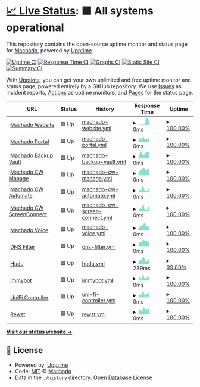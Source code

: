 # [📈 Live Status](https://status.gomachado.com): <!--live status--> **🟩 All systems operational**

This repository contains the open-source uptime monitor and status page for [Machado](www.gomachado.com), powered by [Upptime](https://github.com/upptime/upptime).

[![Uptime CI](https://github.com/MachadoConsulting/Upptime/workflows/Uptime%20CI/badge.svg)](https://github.com/MachadoConsulting/Upptime/actions?query=workflow%3A%22Uptime+CI%22)
[![Response Time CI](https://github.com/MachadoConsulting/Upptime/workflows/Response%20Time%20CI/badge.svg)](https://github.com/MachadoConsulting/Upptime/actions?query=workflow%3A%22Response+Time+CI%22)
[![Graphs CI](https://github.com/MachadoConsulting/Upptime/workflows/Graphs%20CI/badge.svg)](https://github.com/MachadoConsulting/Upptime/actions?query=workflow%3A%22Graphs+CI%22)
[![Static Site CI](https://github.com/MachadoConsulting/Upptime/workflows/Static%20Site%20CI/badge.svg)](https://github.com/MachadoConsulting/Upptime/actions?query=workflow%3A%22Static+Site+CI%22)
[![Summary CI](https://github.com/MachadoConsulting/Upptime/workflows/Summary%20CI/badge.svg)](https://github.com/MachadoConsulting/Upptime/actions?query=workflow%3A%22Summary+CI%22)

With [Upptime](https://upptime.js.org), you can get your own unlimited and free uptime monitor and status page, powered entirely by a GitHub repository. We use [Issues](https://github.com/MachadoConsulting/Upptime/issues) as incident reports, [Actions](https://github.com/MachadoConsulting/Upptime/actions) as uptime monitors, and [Pages](https://status.gomachado.com) for the status page.

<!--start: status pages-->
<!-- This summary is generated by Upptime (https://github.com/upptime/upptime) -->
<!-- Do not edit this manually, your changes will be overwritten -->
<!-- prettier-ignore -->
| URL | Status | History | Response Time | Uptime |
| --- | ------ | ------- | ------------- | ------ |
| <img alt="" src="https://icons.duckduckgo.com/ip3/gomachado.com.ico" height="13"> [Machado Website](https://gomachado.com) | 🟩 Up | [machado-website.yml](https://github.com/MachadoConsulting/Upptime/commits/HEAD/history/machado-website.yml) | <details><summary><img alt="Response time graph" src="./graphs/machado-website/response-time-week.png" height="20"> 0ms</summary><br><a href="https://status.gomachado.com/history/machado-website"><img alt="Response time 923" src="https://img.shields.io/endpoint?url=https%3A%2F%2Fraw.githubusercontent.com%2FMachadoConsulting%2FUpptime%2FHEAD%2Fapi%2Fmachado-website%2Fresponse-time.json"></a><br><a href="https://status.gomachado.com/history/machado-website"><img alt="24-hour response time 0" src="https://img.shields.io/endpoint?url=https%3A%2F%2Fraw.githubusercontent.com%2FMachadoConsulting%2FUpptime%2FHEAD%2Fapi%2Fmachado-website%2Fresponse-time-day.json"></a><br><a href="https://status.gomachado.com/history/machado-website"><img alt="7-day response time 0" src="https://img.shields.io/endpoint?url=https%3A%2F%2Fraw.githubusercontent.com%2FMachadoConsulting%2FUpptime%2FHEAD%2Fapi%2Fmachado-website%2Fresponse-time-week.json"></a><br><a href="https://status.gomachado.com/history/machado-website"><img alt="30-day response time 1089" src="https://img.shields.io/endpoint?url=https%3A%2F%2Fraw.githubusercontent.com%2FMachadoConsulting%2FUpptime%2FHEAD%2Fapi%2Fmachado-website%2Fresponse-time-month.json"></a><br><a href="https://status.gomachado.com/history/machado-website"><img alt="1-year response time 916" src="https://img.shields.io/endpoint?url=https%3A%2F%2Fraw.githubusercontent.com%2FMachadoConsulting%2FUpptime%2FHEAD%2Fapi%2Fmachado-website%2Fresponse-time-year.json"></a></details> | <details><summary><a href="https://status.gomachado.com/history/machado-website">100.00%</a></summary><a href="https://status.gomachado.com/history/machado-website"><img alt="All-time uptime 99.85%" src="https://img.shields.io/endpoint?url=https%3A%2F%2Fraw.githubusercontent.com%2FMachadoConsulting%2FUpptime%2FHEAD%2Fapi%2Fmachado-website%2Fuptime.json"></a><br><a href="https://status.gomachado.com/history/machado-website"><img alt="24-hour uptime 100.00%" src="https://img.shields.io/endpoint?url=https%3A%2F%2Fraw.githubusercontent.com%2FMachadoConsulting%2FUpptime%2FHEAD%2Fapi%2Fmachado-website%2Fuptime-day.json"></a><br><a href="https://status.gomachado.com/history/machado-website"><img alt="7-day uptime 100.00%" src="https://img.shields.io/endpoint?url=https%3A%2F%2Fraw.githubusercontent.com%2FMachadoConsulting%2FUpptime%2FHEAD%2Fapi%2Fmachado-website%2Fuptime-week.json"></a><br><a href="https://status.gomachado.com/history/machado-website"><img alt="30-day uptime 100.00%" src="https://img.shields.io/endpoint?url=https%3A%2F%2Fraw.githubusercontent.com%2FMachadoConsulting%2FUpptime%2FHEAD%2Fapi%2Fmachado-website%2Fuptime-month.json"></a><br><a href="https://status.gomachado.com/history/machado-website"><img alt="1-year uptime 100.00%" src="https://img.shields.io/endpoint?url=https%3A%2F%2Fraw.githubusercontent.com%2FMachadoConsulting%2FUpptime%2FHEAD%2Fapi%2Fmachado-website%2Fuptime-year.json"></a></details>
| <img alt="" src="https://icons.duckduckgo.com/ip3/portal.gomachado.com.ico" height="13"> [Machado Portal](https://portal.gomachado.com) | 🟩 Up | [machado-portal.yml](https://github.com/MachadoConsulting/Upptime/commits/HEAD/history/machado-portal.yml) | <details><summary><img alt="Response time graph" src="./graphs/machado-portal/response-time-week.png" height="20"> 0ms</summary><br><a href="https://status.gomachado.com/history/machado-portal"><img alt="Response time 317" src="https://img.shields.io/endpoint?url=https%3A%2F%2Fraw.githubusercontent.com%2FMachadoConsulting%2FUpptime%2FHEAD%2Fapi%2Fmachado-portal%2Fresponse-time.json"></a><br><a href="https://status.gomachado.com/history/machado-portal"><img alt="24-hour response time 0" src="https://img.shields.io/endpoint?url=https%3A%2F%2Fraw.githubusercontent.com%2FMachadoConsulting%2FUpptime%2FHEAD%2Fapi%2Fmachado-portal%2Fresponse-time-day.json"></a><br><a href="https://status.gomachado.com/history/machado-portal"><img alt="7-day response time 0" src="https://img.shields.io/endpoint?url=https%3A%2F%2Fraw.githubusercontent.com%2FMachadoConsulting%2FUpptime%2FHEAD%2Fapi%2Fmachado-portal%2Fresponse-time-week.json"></a><br><a href="https://status.gomachado.com/history/machado-portal"><img alt="30-day response time 345" src="https://img.shields.io/endpoint?url=https%3A%2F%2Fraw.githubusercontent.com%2FMachadoConsulting%2FUpptime%2FHEAD%2Fapi%2Fmachado-portal%2Fresponse-time-month.json"></a><br><a href="https://status.gomachado.com/history/machado-portal"><img alt="1-year response time 317" src="https://img.shields.io/endpoint?url=https%3A%2F%2Fraw.githubusercontent.com%2FMachadoConsulting%2FUpptime%2FHEAD%2Fapi%2Fmachado-portal%2Fresponse-time-year.json"></a></details> | <details><summary><a href="https://status.gomachado.com/history/machado-portal">100.00%</a></summary><a href="https://status.gomachado.com/history/machado-portal"><img alt="All-time uptime 99.99%" src="https://img.shields.io/endpoint?url=https%3A%2F%2Fraw.githubusercontent.com%2FMachadoConsulting%2FUpptime%2FHEAD%2Fapi%2Fmachado-portal%2Fuptime.json"></a><br><a href="https://status.gomachado.com/history/machado-portal"><img alt="24-hour uptime 100.00%" src="https://img.shields.io/endpoint?url=https%3A%2F%2Fraw.githubusercontent.com%2FMachadoConsulting%2FUpptime%2FHEAD%2Fapi%2Fmachado-portal%2Fuptime-day.json"></a><br><a href="https://status.gomachado.com/history/machado-portal"><img alt="7-day uptime 100.00%" src="https://img.shields.io/endpoint?url=https%3A%2F%2Fraw.githubusercontent.com%2FMachadoConsulting%2FUpptime%2FHEAD%2Fapi%2Fmachado-portal%2Fuptime-week.json"></a><br><a href="https://status.gomachado.com/history/machado-portal"><img alt="30-day uptime 100.00%" src="https://img.shields.io/endpoint?url=https%3A%2F%2Fraw.githubusercontent.com%2FMachadoConsulting%2FUpptime%2FHEAD%2Fapi%2Fmachado-portal%2Fuptime-month.json"></a><br><a href="https://status.gomachado.com/history/machado-portal"><img alt="1-year uptime 99.99%" src="https://img.shields.io/endpoint?url=https%3A%2F%2Fraw.githubusercontent.com%2FMachadoConsulting%2FUpptime%2FHEAD%2Fapi%2Fmachado-portal%2Fuptime-year.json"></a></details>
| <img alt="" src="https://icons.duckduckgo.com/ip3/rb-machado1.rb.slc.efscloud.net.ico" height="13"> [Machado Backup Vault](https://rb-machado1.rb.slc.efscloud.net) | 🟩 Up | [machado-backup-vault.yml](https://github.com/MachadoConsulting/Upptime/commits/HEAD/history/machado-backup-vault.yml) | <details><summary><img alt="Response time graph" src="./graphs/machado-backup-vault/response-time-week.png" height="20"> 0ms</summary><br><a href="https://status.gomachado.com/history/machado-backup-vault"><img alt="Response time 1231" src="https://img.shields.io/endpoint?url=https%3A%2F%2Fraw.githubusercontent.com%2FMachadoConsulting%2FUpptime%2FHEAD%2Fapi%2Fmachado-backup-vault%2Fresponse-time.json"></a><br><a href="https://status.gomachado.com/history/machado-backup-vault"><img alt="24-hour response time 0" src="https://img.shields.io/endpoint?url=https%3A%2F%2Fraw.githubusercontent.com%2FMachadoConsulting%2FUpptime%2FHEAD%2Fapi%2Fmachado-backup-vault%2Fresponse-time-day.json"></a><br><a href="https://status.gomachado.com/history/machado-backup-vault"><img alt="7-day response time 0" src="https://img.shields.io/endpoint?url=https%3A%2F%2Fraw.githubusercontent.com%2FMachadoConsulting%2FUpptime%2FHEAD%2Fapi%2Fmachado-backup-vault%2Fresponse-time-week.json"></a><br><a href="https://status.gomachado.com/history/machado-backup-vault"><img alt="30-day response time 1227" src="https://img.shields.io/endpoint?url=https%3A%2F%2Fraw.githubusercontent.com%2FMachadoConsulting%2FUpptime%2FHEAD%2Fapi%2Fmachado-backup-vault%2Fresponse-time-month.json"></a><br><a href="https://status.gomachado.com/history/machado-backup-vault"><img alt="1-year response time 1231" src="https://img.shields.io/endpoint?url=https%3A%2F%2Fraw.githubusercontent.com%2FMachadoConsulting%2FUpptime%2FHEAD%2Fapi%2Fmachado-backup-vault%2Fresponse-time-year.json"></a></details> | <details><summary><a href="https://status.gomachado.com/history/machado-backup-vault">100.00%</a></summary><a href="https://status.gomachado.com/history/machado-backup-vault"><img alt="All-time uptime 99.94%" src="https://img.shields.io/endpoint?url=https%3A%2F%2Fraw.githubusercontent.com%2FMachadoConsulting%2FUpptime%2FHEAD%2Fapi%2Fmachado-backup-vault%2Fuptime.json"></a><br><a href="https://status.gomachado.com/history/machado-backup-vault"><img alt="24-hour uptime 100.00%" src="https://img.shields.io/endpoint?url=https%3A%2F%2Fraw.githubusercontent.com%2FMachadoConsulting%2FUpptime%2FHEAD%2Fapi%2Fmachado-backup-vault%2Fuptime-day.json"></a><br><a href="https://status.gomachado.com/history/machado-backup-vault"><img alt="7-day uptime 100.00%" src="https://img.shields.io/endpoint?url=https%3A%2F%2Fraw.githubusercontent.com%2FMachadoConsulting%2FUpptime%2FHEAD%2Fapi%2Fmachado-backup-vault%2Fuptime-week.json"></a><br><a href="https://status.gomachado.com/history/machado-backup-vault"><img alt="30-day uptime 100.00%" src="https://img.shields.io/endpoint?url=https%3A%2F%2Fraw.githubusercontent.com%2FMachadoConsulting%2FUpptime%2FHEAD%2Fapi%2Fmachado-backup-vault%2Fuptime-month.json"></a><br><a href="https://status.gomachado.com/history/machado-backup-vault"><img alt="1-year uptime 99.94%" src="https://img.shields.io/endpoint?url=https%3A%2F%2Fraw.githubusercontent.com%2FMachadoConsulting%2FUpptime%2FHEAD%2Fapi%2Fmachado-backup-vault%2Fuptime-year.json"></a></details>
| <img alt="" src="https://icons.duckduckgo.com/ip3/na.myconnectwise.net.ico" height="13"> [Machado CW Manage](https://na.myconnectwise.net) | 🟩 Up | [machado-cw-manage.yml](https://github.com/MachadoConsulting/Upptime/commits/HEAD/history/machado-cw-manage.yml) | <details><summary><img alt="Response time graph" src="./graphs/machado-cw-manage/response-time-week.png" height="20"> 0ms</summary><br><a href="https://status.gomachado.com/history/machado-cw-manage"><img alt="Response time 120" src="https://img.shields.io/endpoint?url=https%3A%2F%2Fraw.githubusercontent.com%2FMachadoConsulting%2FUpptime%2FHEAD%2Fapi%2Fmachado-cw-manage%2Fresponse-time.json"></a><br><a href="https://status.gomachado.com/history/machado-cw-manage"><img alt="24-hour response time 0" src="https://img.shields.io/endpoint?url=https%3A%2F%2Fraw.githubusercontent.com%2FMachadoConsulting%2FUpptime%2FHEAD%2Fapi%2Fmachado-cw-manage%2Fresponse-time-day.json"></a><br><a href="https://status.gomachado.com/history/machado-cw-manage"><img alt="7-day response time 0" src="https://img.shields.io/endpoint?url=https%3A%2F%2Fraw.githubusercontent.com%2FMachadoConsulting%2FUpptime%2FHEAD%2Fapi%2Fmachado-cw-manage%2Fresponse-time-week.json"></a><br><a href="https://status.gomachado.com/history/machado-cw-manage"><img alt="30-day response time 120" src="https://img.shields.io/endpoint?url=https%3A%2F%2Fraw.githubusercontent.com%2FMachadoConsulting%2FUpptime%2FHEAD%2Fapi%2Fmachado-cw-manage%2Fresponse-time-month.json"></a><br><a href="https://status.gomachado.com/history/machado-cw-manage"><img alt="1-year response time 124" src="https://img.shields.io/endpoint?url=https%3A%2F%2Fraw.githubusercontent.com%2FMachadoConsulting%2FUpptime%2FHEAD%2Fapi%2Fmachado-cw-manage%2Fresponse-time-year.json"></a></details> | <details><summary><a href="https://status.gomachado.com/history/machado-cw-manage">100.00%</a></summary><a href="https://status.gomachado.com/history/machado-cw-manage"><img alt="All-time uptime 99.98%" src="https://img.shields.io/endpoint?url=https%3A%2F%2Fraw.githubusercontent.com%2FMachadoConsulting%2FUpptime%2FHEAD%2Fapi%2Fmachado-cw-manage%2Fuptime.json"></a><br><a href="https://status.gomachado.com/history/machado-cw-manage"><img alt="24-hour uptime 100.00%" src="https://img.shields.io/endpoint?url=https%3A%2F%2Fraw.githubusercontent.com%2FMachadoConsulting%2FUpptime%2FHEAD%2Fapi%2Fmachado-cw-manage%2Fuptime-day.json"></a><br><a href="https://status.gomachado.com/history/machado-cw-manage"><img alt="7-day uptime 100.00%" src="https://img.shields.io/endpoint?url=https%3A%2F%2Fraw.githubusercontent.com%2FMachadoConsulting%2FUpptime%2FHEAD%2Fapi%2Fmachado-cw-manage%2Fuptime-week.json"></a><br><a href="https://status.gomachado.com/history/machado-cw-manage"><img alt="30-day uptime 100.00%" src="https://img.shields.io/endpoint?url=https%3A%2F%2Fraw.githubusercontent.com%2FMachadoConsulting%2FUpptime%2FHEAD%2Fapi%2Fmachado-cw-manage%2Fuptime-month.json"></a><br><a href="https://status.gomachado.com/history/machado-cw-manage"><img alt="1-year uptime 99.97%" src="https://img.shields.io/endpoint?url=https%3A%2F%2Fraw.githubusercontent.com%2FMachadoConsulting%2FUpptime%2FHEAD%2Fapi%2Fmachado-cw-manage%2Fuptime-year.json"></a></details>
| <img alt="" src="https://www.google.com/url?sa=i&url=https%3A%2F%2Fwww.connectwise.com%2Fcompany%2Fannouncements%2Fnow-called-connectwise-manage&psig=AOvVaw0DefudW3YTa8eBWV5FgzUu&ust=1710895711253000&source=images&cd=vfe&opi=89978449&ved=0CBMQjRxqFwoTCOC4yayN_4QDFQAAAAAdAAAAABAJ" height="13"> [Machado CW Automate](https://machado.hostedrmm.com) | 🟩 Up | [machado-cw-automate.yml](https://github.com/MachadoConsulting/Upptime/commits/HEAD/history/machado-cw-automate.yml) | <details><summary><img alt="Response time graph" src="./graphs/machado-cw-automate/response-time-week.png" height="20"> 0ms</summary><br><a href="https://status.gomachado.com/history/machado-cw-automate"><img alt="Response time 152" src="https://img.shields.io/endpoint?url=https%3A%2F%2Fraw.githubusercontent.com%2FMachadoConsulting%2FUpptime%2FHEAD%2Fapi%2Fmachado-cw-automate%2Fresponse-time.json"></a><br><a href="https://status.gomachado.com/history/machado-cw-automate"><img alt="24-hour response time 0" src="https://img.shields.io/endpoint?url=https%3A%2F%2Fraw.githubusercontent.com%2FMachadoConsulting%2FUpptime%2FHEAD%2Fapi%2Fmachado-cw-automate%2Fresponse-time-day.json"></a><br><a href="https://status.gomachado.com/history/machado-cw-automate"><img alt="7-day response time 0" src="https://img.shields.io/endpoint?url=https%3A%2F%2Fraw.githubusercontent.com%2FMachadoConsulting%2FUpptime%2FHEAD%2Fapi%2Fmachado-cw-automate%2Fresponse-time-week.json"></a><br><a href="https://status.gomachado.com/history/machado-cw-automate"><img alt="30-day response time 160" src="https://img.shields.io/endpoint?url=https%3A%2F%2Fraw.githubusercontent.com%2FMachadoConsulting%2FUpptime%2FHEAD%2Fapi%2Fmachado-cw-automate%2Fresponse-time-month.json"></a><br><a href="https://status.gomachado.com/history/machado-cw-automate"><img alt="1-year response time 149" src="https://img.shields.io/endpoint?url=https%3A%2F%2Fraw.githubusercontent.com%2FMachadoConsulting%2FUpptime%2FHEAD%2Fapi%2Fmachado-cw-automate%2Fresponse-time-year.json"></a></details> | <details><summary><a href="https://status.gomachado.com/history/machado-cw-automate">100.00%</a></summary><a href="https://status.gomachado.com/history/machado-cw-automate"><img alt="All-time uptime 100.00%" src="https://img.shields.io/endpoint?url=https%3A%2F%2Fraw.githubusercontent.com%2FMachadoConsulting%2FUpptime%2FHEAD%2Fapi%2Fmachado-cw-automate%2Fuptime.json"></a><br><a href="https://status.gomachado.com/history/machado-cw-automate"><img alt="24-hour uptime 100.00%" src="https://img.shields.io/endpoint?url=https%3A%2F%2Fraw.githubusercontent.com%2FMachadoConsulting%2FUpptime%2FHEAD%2Fapi%2Fmachado-cw-automate%2Fuptime-day.json"></a><br><a href="https://status.gomachado.com/history/machado-cw-automate"><img alt="7-day uptime 100.00%" src="https://img.shields.io/endpoint?url=https%3A%2F%2Fraw.githubusercontent.com%2FMachadoConsulting%2FUpptime%2FHEAD%2Fapi%2Fmachado-cw-automate%2Fuptime-week.json"></a><br><a href="https://status.gomachado.com/history/machado-cw-automate"><img alt="30-day uptime 100.00%" src="https://img.shields.io/endpoint?url=https%3A%2F%2Fraw.githubusercontent.com%2FMachadoConsulting%2FUpptime%2FHEAD%2Fapi%2Fmachado-cw-automate%2Fuptime-month.json"></a><br><a href="https://status.gomachado.com/history/machado-cw-automate"><img alt="1-year uptime 100.00%" src="https://img.shields.io/endpoint?url=https%3A%2F%2Fraw.githubusercontent.com%2FMachadoConsulting%2FUpptime%2FHEAD%2Fapi%2Fmachado-cw-automate%2Fuptime-year.json"></a></details>
| <img alt="" src="https://icons.duckduckgo.com/ip3/connect.gomachado.com.ico" height="13"> [Machado CW ScreenConnect](https://connect.gomachado.com) | 🟩 Up | [machado-cw-screen-connect.yml](https://github.com/MachadoConsulting/Upptime/commits/HEAD/history/machado-cw-screen-connect.yml) | <details><summary><img alt="Response time graph" src="./graphs/machado-cw-screen-connect/response-time-week.png" height="20"> 0ms</summary><br><a href="https://status.gomachado.com/history/machado-cw-screen-connect"><img alt="Response time 413" src="https://img.shields.io/endpoint?url=https%3A%2F%2Fraw.githubusercontent.com%2FMachadoConsulting%2FUpptime%2FHEAD%2Fapi%2Fmachado-cw-screen-connect%2Fresponse-time.json"></a><br><a href="https://status.gomachado.com/history/machado-cw-screen-connect"><img alt="24-hour response time 0" src="https://img.shields.io/endpoint?url=https%3A%2F%2Fraw.githubusercontent.com%2FMachadoConsulting%2FUpptime%2FHEAD%2Fapi%2Fmachado-cw-screen-connect%2Fresponse-time-day.json"></a><br><a href="https://status.gomachado.com/history/machado-cw-screen-connect"><img alt="7-day response time 0" src="https://img.shields.io/endpoint?url=https%3A%2F%2Fraw.githubusercontent.com%2FMachadoConsulting%2FUpptime%2FHEAD%2Fapi%2Fmachado-cw-screen-connect%2Fresponse-time-week.json"></a><br><a href="https://status.gomachado.com/history/machado-cw-screen-connect"><img alt="30-day response time 390" src="https://img.shields.io/endpoint?url=https%3A%2F%2Fraw.githubusercontent.com%2FMachadoConsulting%2FUpptime%2FHEAD%2Fapi%2Fmachado-cw-screen-connect%2Fresponse-time-month.json"></a><br><a href="https://status.gomachado.com/history/machado-cw-screen-connect"><img alt="1-year response time 383" src="https://img.shields.io/endpoint?url=https%3A%2F%2Fraw.githubusercontent.com%2FMachadoConsulting%2FUpptime%2FHEAD%2Fapi%2Fmachado-cw-screen-connect%2Fresponse-time-year.json"></a></details> | <details><summary><a href="https://status.gomachado.com/history/machado-cw-screen-connect">100.00%</a></summary><a href="https://status.gomachado.com/history/machado-cw-screen-connect"><img alt="All-time uptime 99.92%" src="https://img.shields.io/endpoint?url=https%3A%2F%2Fraw.githubusercontent.com%2FMachadoConsulting%2FUpptime%2FHEAD%2Fapi%2Fmachado-cw-screen-connect%2Fuptime.json"></a><br><a href="https://status.gomachado.com/history/machado-cw-screen-connect"><img alt="24-hour uptime 100.00%" src="https://img.shields.io/endpoint?url=https%3A%2F%2Fraw.githubusercontent.com%2FMachadoConsulting%2FUpptime%2FHEAD%2Fapi%2Fmachado-cw-screen-connect%2Fuptime-day.json"></a><br><a href="https://status.gomachado.com/history/machado-cw-screen-connect"><img alt="7-day uptime 100.00%" src="https://img.shields.io/endpoint?url=https%3A%2F%2Fraw.githubusercontent.com%2FMachadoConsulting%2FUpptime%2FHEAD%2Fapi%2Fmachado-cw-screen-connect%2Fuptime-week.json"></a><br><a href="https://status.gomachado.com/history/machado-cw-screen-connect"><img alt="30-day uptime 100.00%" src="https://img.shields.io/endpoint?url=https%3A%2F%2Fraw.githubusercontent.com%2FMachadoConsulting%2FUpptime%2FHEAD%2Fapi%2Fmachado-cw-screen-connect%2Fuptime-month.json"></a><br><a href="https://status.gomachado.com/history/machado-cw-screen-connect"><img alt="1-year uptime 99.99%" src="https://img.shields.io/endpoint?url=https%3A%2F%2Fraw.githubusercontent.com%2FMachadoConsulting%2FUpptime%2FHEAD%2Fapi%2Fmachado-cw-screen-connect%2Fuptime-year.json"></a></details>
| <img alt="" src="https://icons.duckduckgo.com/ip3/phones.gomachado.com.ico" height="13"> [Machado Voice](https://phones.gomachado.com) | 🟩 Up | [machado-voice.yml](https://github.com/MachadoConsulting/Upptime/commits/HEAD/history/machado-voice.yml) | <details><summary><img alt="Response time graph" src="./graphs/machado-voice/response-time-week.png" height="20"> 0ms</summary><br><a href="https://status.gomachado.com/history/machado-voice"><img alt="Response time 377" src="https://img.shields.io/endpoint?url=https%3A%2F%2Fraw.githubusercontent.com%2FMachadoConsulting%2FUpptime%2FHEAD%2Fapi%2Fmachado-voice%2Fresponse-time.json"></a><br><a href="https://status.gomachado.com/history/machado-voice"><img alt="24-hour response time 0" src="https://img.shields.io/endpoint?url=https%3A%2F%2Fraw.githubusercontent.com%2FMachadoConsulting%2FUpptime%2FHEAD%2Fapi%2Fmachado-voice%2Fresponse-time-day.json"></a><br><a href="https://status.gomachado.com/history/machado-voice"><img alt="7-day response time 0" src="https://img.shields.io/endpoint?url=https%3A%2F%2Fraw.githubusercontent.com%2FMachadoConsulting%2FUpptime%2FHEAD%2Fapi%2Fmachado-voice%2Fresponse-time-week.json"></a><br><a href="https://status.gomachado.com/history/machado-voice"><img alt="30-day response time 462" src="https://img.shields.io/endpoint?url=https%3A%2F%2Fraw.githubusercontent.com%2FMachadoConsulting%2FUpptime%2FHEAD%2Fapi%2Fmachado-voice%2Fresponse-time-month.json"></a><br><a href="https://status.gomachado.com/history/machado-voice"><img alt="1-year response time 369" src="https://img.shields.io/endpoint?url=https%3A%2F%2Fraw.githubusercontent.com%2FMachadoConsulting%2FUpptime%2FHEAD%2Fapi%2Fmachado-voice%2Fresponse-time-year.json"></a></details> | <details><summary><a href="https://status.gomachado.com/history/machado-voice">100.00%</a></summary><a href="https://status.gomachado.com/history/machado-voice"><img alt="All-time uptime 99.60%" src="https://img.shields.io/endpoint?url=https%3A%2F%2Fraw.githubusercontent.com%2FMachadoConsulting%2FUpptime%2FHEAD%2Fapi%2Fmachado-voice%2Fuptime.json"></a><br><a href="https://status.gomachado.com/history/machado-voice"><img alt="24-hour uptime 100.00%" src="https://img.shields.io/endpoint?url=https%3A%2F%2Fraw.githubusercontent.com%2FMachadoConsulting%2FUpptime%2FHEAD%2Fapi%2Fmachado-voice%2Fuptime-day.json"></a><br><a href="https://status.gomachado.com/history/machado-voice"><img alt="7-day uptime 100.00%" src="https://img.shields.io/endpoint?url=https%3A%2F%2Fraw.githubusercontent.com%2FMachadoConsulting%2FUpptime%2FHEAD%2Fapi%2Fmachado-voice%2Fuptime-week.json"></a><br><a href="https://status.gomachado.com/history/machado-voice"><img alt="30-day uptime 100.00%" src="https://img.shields.io/endpoint?url=https%3A%2F%2Fraw.githubusercontent.com%2FMachadoConsulting%2FUpptime%2FHEAD%2Fapi%2Fmachado-voice%2Fuptime-month.json"></a><br><a href="https://status.gomachado.com/history/machado-voice"><img alt="1-year uptime 99.37%" src="https://img.shields.io/endpoint?url=https%3A%2F%2Fraw.githubusercontent.com%2FMachadoConsulting%2FUpptime%2FHEAD%2Fapi%2Fmachado-voice%2Fuptime-year.json"></a></details>
| <img alt="" src="https://icons.duckduckgo.com/ip3/dns.gomachado.com.ico" height="13"> [DNS Filter](https://dns.gomachado.com) | 🟩 Up | [dns-filter.yml](https://github.com/MachadoConsulting/Upptime/commits/HEAD/history/dns-filter.yml) | <details><summary><img alt="Response time graph" src="./graphs/dns-filter/response-time-week.png" height="20"> 0ms</summary><br><a href="https://status.gomachado.com/history/dns-filter"><img alt="Response time 274" src="https://img.shields.io/endpoint?url=https%3A%2F%2Fraw.githubusercontent.com%2FMachadoConsulting%2FUpptime%2FHEAD%2Fapi%2Fdns-filter%2Fresponse-time.json"></a><br><a href="https://status.gomachado.com/history/dns-filter"><img alt="24-hour response time 0" src="https://img.shields.io/endpoint?url=https%3A%2F%2Fraw.githubusercontent.com%2FMachadoConsulting%2FUpptime%2FHEAD%2Fapi%2Fdns-filter%2Fresponse-time-day.json"></a><br><a href="https://status.gomachado.com/history/dns-filter"><img alt="7-day response time 0" src="https://img.shields.io/endpoint?url=https%3A%2F%2Fraw.githubusercontent.com%2FMachadoConsulting%2FUpptime%2FHEAD%2Fapi%2Fdns-filter%2Fresponse-time-week.json"></a><br><a href="https://status.gomachado.com/history/dns-filter"><img alt="30-day response time 305" src="https://img.shields.io/endpoint?url=https%3A%2F%2Fraw.githubusercontent.com%2FMachadoConsulting%2FUpptime%2FHEAD%2Fapi%2Fdns-filter%2Fresponse-time-month.json"></a><br><a href="https://status.gomachado.com/history/dns-filter"><img alt="1-year response time 274" src="https://img.shields.io/endpoint?url=https%3A%2F%2Fraw.githubusercontent.com%2FMachadoConsulting%2FUpptime%2FHEAD%2Fapi%2Fdns-filter%2Fresponse-time-year.json"></a></details> | <details><summary><a href="https://status.gomachado.com/history/dns-filter">100.00%</a></summary><a href="https://status.gomachado.com/history/dns-filter"><img alt="All-time uptime 100.00%" src="https://img.shields.io/endpoint?url=https%3A%2F%2Fraw.githubusercontent.com%2FMachadoConsulting%2FUpptime%2FHEAD%2Fapi%2Fdns-filter%2Fuptime.json"></a><br><a href="https://status.gomachado.com/history/dns-filter"><img alt="24-hour uptime 100.00%" src="https://img.shields.io/endpoint?url=https%3A%2F%2Fraw.githubusercontent.com%2FMachadoConsulting%2FUpptime%2FHEAD%2Fapi%2Fdns-filter%2Fuptime-day.json"></a><br><a href="https://status.gomachado.com/history/dns-filter"><img alt="7-day uptime 100.00%" src="https://img.shields.io/endpoint?url=https%3A%2F%2Fraw.githubusercontent.com%2FMachadoConsulting%2FUpptime%2FHEAD%2Fapi%2Fdns-filter%2Fuptime-week.json"></a><br><a href="https://status.gomachado.com/history/dns-filter"><img alt="30-day uptime 100.00%" src="https://img.shields.io/endpoint?url=https%3A%2F%2Fraw.githubusercontent.com%2FMachadoConsulting%2FUpptime%2FHEAD%2Fapi%2Fdns-filter%2Fuptime-month.json"></a><br><a href="https://status.gomachado.com/history/dns-filter"><img alt="1-year uptime 100.00%" src="https://img.shields.io/endpoint?url=https%3A%2F%2Fraw.githubusercontent.com%2FMachadoConsulting%2FUpptime%2FHEAD%2Fapi%2Fdns-filter%2Fuptime-year.json"></a></details>
| <img alt="" src="https://icons.duckduckgo.com/ip3/gomachado.huducloud.com.ico" height="13"> [Hudu](https://gomachado.huducloud.com) | 🟩 Up | [hudu.yml](https://github.com/MachadoConsulting/Upptime/commits/HEAD/history/hudu.yml) | <details><summary><img alt="Response time graph" src="./graphs/hudu/response-time-week.png" height="20"> 239ms</summary><br><a href="https://status.gomachado.com/history/hudu"><img alt="Response time 277" src="https://img.shields.io/endpoint?url=https%3A%2F%2Fraw.githubusercontent.com%2FMachadoConsulting%2FUpptime%2FHEAD%2Fapi%2Fhudu%2Fresponse-time.json"></a><br><a href="https://status.gomachado.com/history/hudu"><img alt="24-hour response time 239" src="https://img.shields.io/endpoint?url=https%3A%2F%2Fraw.githubusercontent.com%2FMachadoConsulting%2FUpptime%2FHEAD%2Fapi%2Fhudu%2Fresponse-time-day.json"></a><br><a href="https://status.gomachado.com/history/hudu"><img alt="7-day response time 239" src="https://img.shields.io/endpoint?url=https%3A%2F%2Fraw.githubusercontent.com%2FMachadoConsulting%2FUpptime%2FHEAD%2Fapi%2Fhudu%2Fresponse-time-week.json"></a><br><a href="https://status.gomachado.com/history/hudu"><img alt="30-day response time 281" src="https://img.shields.io/endpoint?url=https%3A%2F%2Fraw.githubusercontent.com%2FMachadoConsulting%2FUpptime%2FHEAD%2Fapi%2Fhudu%2Fresponse-time-month.json"></a><br><a href="https://status.gomachado.com/history/hudu"><img alt="1-year response time 277" src="https://img.shields.io/endpoint?url=https%3A%2F%2Fraw.githubusercontent.com%2FMachadoConsulting%2FUpptime%2FHEAD%2Fapi%2Fhudu%2Fresponse-time-year.json"></a></details> | <details><summary><a href="https://status.gomachado.com/history/hudu">99.80%</a></summary><a href="https://status.gomachado.com/history/hudu"><img alt="All-time uptime 99.97%" src="https://img.shields.io/endpoint?url=https%3A%2F%2Fraw.githubusercontent.com%2FMachadoConsulting%2FUpptime%2FHEAD%2Fapi%2Fhudu%2Fuptime.json"></a><br><a href="https://status.gomachado.com/history/hudu"><img alt="24-hour uptime 98.57%" src="https://img.shields.io/endpoint?url=https%3A%2F%2Fraw.githubusercontent.com%2FMachadoConsulting%2FUpptime%2FHEAD%2Fapi%2Fhudu%2Fuptime-day.json"></a><br><a href="https://status.gomachado.com/history/hudu"><img alt="7-day uptime 99.80%" src="https://img.shields.io/endpoint?url=https%3A%2F%2Fraw.githubusercontent.com%2FMachadoConsulting%2FUpptime%2FHEAD%2Fapi%2Fhudu%2Fuptime-week.json"></a><br><a href="https://status.gomachado.com/history/hudu"><img alt="30-day uptime 99.95%" src="https://img.shields.io/endpoint?url=https%3A%2F%2Fraw.githubusercontent.com%2FMachadoConsulting%2FUpptime%2FHEAD%2Fapi%2Fhudu%2Fuptime-month.json"></a><br><a href="https://status.gomachado.com/history/hudu"><img alt="1-year uptime 99.97%" src="https://img.shields.io/endpoint?url=https%3A%2F%2Fraw.githubusercontent.com%2FMachadoConsulting%2FUpptime%2FHEAD%2Fapi%2Fhudu%2Fuptime-year.json"></a></details>
| <img alt="" src="https://icons.duckduckgo.com/ip3/machado.immy.bot.ico" height="13"> [Immybot](https://machado.immy.bot) | 🟩 Up | [immybot.yml](https://github.com/MachadoConsulting/Upptime/commits/HEAD/history/immybot.yml) | <details><summary><img alt="Response time graph" src="./graphs/immybot/response-time-week.png" height="20"> 0ms</summary><br><a href="https://status.gomachado.com/history/immybot"><img alt="Response time 924" src="https://img.shields.io/endpoint?url=https%3A%2F%2Fraw.githubusercontent.com%2FMachadoConsulting%2FUpptime%2FHEAD%2Fapi%2Fimmybot%2Fresponse-time.json"></a><br><a href="https://status.gomachado.com/history/immybot"><img alt="24-hour response time 0" src="https://img.shields.io/endpoint?url=https%3A%2F%2Fraw.githubusercontent.com%2FMachadoConsulting%2FUpptime%2FHEAD%2Fapi%2Fimmybot%2Fresponse-time-day.json"></a><br><a href="https://status.gomachado.com/history/immybot"><img alt="7-day response time 0" src="https://img.shields.io/endpoint?url=https%3A%2F%2Fraw.githubusercontent.com%2FMachadoConsulting%2FUpptime%2FHEAD%2Fapi%2Fimmybot%2Fresponse-time-week.json"></a><br><a href="https://status.gomachado.com/history/immybot"><img alt="30-day response time 559" src="https://img.shields.io/endpoint?url=https%3A%2F%2Fraw.githubusercontent.com%2FMachadoConsulting%2FUpptime%2FHEAD%2Fapi%2Fimmybot%2Fresponse-time-month.json"></a><br><a href="https://status.gomachado.com/history/immybot"><img alt="1-year response time 958" src="https://img.shields.io/endpoint?url=https%3A%2F%2Fraw.githubusercontent.com%2FMachadoConsulting%2FUpptime%2FHEAD%2Fapi%2Fimmybot%2Fresponse-time-year.json"></a></details> | <details><summary><a href="https://status.gomachado.com/history/immybot">100.00%</a></summary><a href="https://status.gomachado.com/history/immybot"><img alt="All-time uptime 99.95%" src="https://img.shields.io/endpoint?url=https%3A%2F%2Fraw.githubusercontent.com%2FMachadoConsulting%2FUpptime%2FHEAD%2Fapi%2Fimmybot%2Fuptime.json"></a><br><a href="https://status.gomachado.com/history/immybot"><img alt="24-hour uptime 100.00%" src="https://img.shields.io/endpoint?url=https%3A%2F%2Fraw.githubusercontent.com%2FMachadoConsulting%2FUpptime%2FHEAD%2Fapi%2Fimmybot%2Fuptime-day.json"></a><br><a href="https://status.gomachado.com/history/immybot"><img alt="7-day uptime 100.00%" src="https://img.shields.io/endpoint?url=https%3A%2F%2Fraw.githubusercontent.com%2FMachadoConsulting%2FUpptime%2FHEAD%2Fapi%2Fimmybot%2Fuptime-week.json"></a><br><a href="https://status.gomachado.com/history/immybot"><img alt="30-day uptime 100.00%" src="https://img.shields.io/endpoint?url=https%3A%2F%2Fraw.githubusercontent.com%2FMachadoConsulting%2FUpptime%2FHEAD%2Fapi%2Fimmybot%2Fuptime-month.json"></a><br><a href="https://status.gomachado.com/history/immybot"><img alt="1-year uptime 99.92%" src="https://img.shields.io/endpoint?url=https%3A%2F%2Fraw.githubusercontent.com%2FMachadoConsulting%2FUpptime%2FHEAD%2Fapi%2Fimmybot%2Fuptime-year.json"></a></details>
| <img alt="" src="https://prd-www-cdn.ubnt.com/static/favicon.ico" height="13"> [UniFi Controller](https://hostifi.gomachado.com) | 🟩 Up | [uni-fi-controller.yml](https://github.com/MachadoConsulting/Upptime/commits/HEAD/history/uni-fi-controller.yml) | <details><summary><img alt="Response time graph" src="./graphs/uni-fi-controller/response-time-week.png" height="20"> 0ms</summary><br><a href="https://status.gomachado.com/history/uni-fi-controller"><img alt="Response time 455" src="https://img.shields.io/endpoint?url=https%3A%2F%2Fraw.githubusercontent.com%2FMachadoConsulting%2FUpptime%2FHEAD%2Fapi%2Funi-fi-controller%2Fresponse-time.json"></a><br><a href="https://status.gomachado.com/history/uni-fi-controller"><img alt="24-hour response time 0" src="https://img.shields.io/endpoint?url=https%3A%2F%2Fraw.githubusercontent.com%2FMachadoConsulting%2FUpptime%2FHEAD%2Fapi%2Funi-fi-controller%2Fresponse-time-day.json"></a><br><a href="https://status.gomachado.com/history/uni-fi-controller"><img alt="7-day response time 0" src="https://img.shields.io/endpoint?url=https%3A%2F%2Fraw.githubusercontent.com%2FMachadoConsulting%2FUpptime%2FHEAD%2Fapi%2Funi-fi-controller%2Fresponse-time-week.json"></a><br><a href="https://status.gomachado.com/history/uni-fi-controller"><img alt="30-day response time 470" src="https://img.shields.io/endpoint?url=https%3A%2F%2Fraw.githubusercontent.com%2FMachadoConsulting%2FUpptime%2FHEAD%2Fapi%2Funi-fi-controller%2Fresponse-time-month.json"></a><br><a href="https://status.gomachado.com/history/uni-fi-controller"><img alt="1-year response time 452" src="https://img.shields.io/endpoint?url=https%3A%2F%2Fraw.githubusercontent.com%2FMachadoConsulting%2FUpptime%2FHEAD%2Fapi%2Funi-fi-controller%2Fresponse-time-year.json"></a></details> | <details><summary><a href="https://status.gomachado.com/history/uni-fi-controller">100.00%</a></summary><a href="https://status.gomachado.com/history/uni-fi-controller"><img alt="All-time uptime 99.98%" src="https://img.shields.io/endpoint?url=https%3A%2F%2Fraw.githubusercontent.com%2FMachadoConsulting%2FUpptime%2FHEAD%2Fapi%2Funi-fi-controller%2Fuptime.json"></a><br><a href="https://status.gomachado.com/history/uni-fi-controller"><img alt="24-hour uptime 100.00%" src="https://img.shields.io/endpoint?url=https%3A%2F%2Fraw.githubusercontent.com%2FMachadoConsulting%2FUpptime%2FHEAD%2Fapi%2Funi-fi-controller%2Fuptime-day.json"></a><br><a href="https://status.gomachado.com/history/uni-fi-controller"><img alt="7-day uptime 100.00%" src="https://img.shields.io/endpoint?url=https%3A%2F%2Fraw.githubusercontent.com%2FMachadoConsulting%2FUpptime%2FHEAD%2Fapi%2Funi-fi-controller%2Fuptime-week.json"></a><br><a href="https://status.gomachado.com/history/uni-fi-controller"><img alt="30-day uptime 100.00%" src="https://img.shields.io/endpoint?url=https%3A%2F%2Fraw.githubusercontent.com%2FMachadoConsulting%2FUpptime%2FHEAD%2Fapi%2Funi-fi-controller%2Fuptime-month.json"></a><br><a href="https://status.gomachado.com/history/uni-fi-controller"><img alt="1-year uptime 99.97%" src="https://img.shields.io/endpoint?url=https%3A%2F%2Fraw.githubusercontent.com%2FMachadoConsulting%2FUpptime%2FHEAD%2Fapi%2Funi-fi-controller%2Fuptime-year.json"></a></details>
| <img alt="" src="https://app.rewst.io/favicon.ico" height="13"> [Rewst](https:/app.rewst.io) | 🟩 Up | [rewst.yml](https://github.com/MachadoConsulting/Upptime/commits/HEAD/history/rewst.yml) | <details><summary><img alt="Response time graph" src="./graphs/rewst/response-time-week.png" height="20"> 0ms</summary><br><a href="https://status.gomachado.com/history/rewst"><img alt="Response time 627" src="https://img.shields.io/endpoint?url=https%3A%2F%2Fraw.githubusercontent.com%2FMachadoConsulting%2FUpptime%2FHEAD%2Fapi%2Frewst%2Fresponse-time.json"></a><br><a href="https://status.gomachado.com/history/rewst"><img alt="24-hour response time 0" src="https://img.shields.io/endpoint?url=https%3A%2F%2Fraw.githubusercontent.com%2FMachadoConsulting%2FUpptime%2FHEAD%2Fapi%2Frewst%2Fresponse-time-day.json"></a><br><a href="https://status.gomachado.com/history/rewst"><img alt="7-day response time 0" src="https://img.shields.io/endpoint?url=https%3A%2F%2Fraw.githubusercontent.com%2FMachadoConsulting%2FUpptime%2FHEAD%2Fapi%2Frewst%2Fresponse-time-week.json"></a><br><a href="https://status.gomachado.com/history/rewst"><img alt="30-day response time 598" src="https://img.shields.io/endpoint?url=https%3A%2F%2Fraw.githubusercontent.com%2FMachadoConsulting%2FUpptime%2FHEAD%2Fapi%2Frewst%2Fresponse-time-month.json"></a><br><a href="https://status.gomachado.com/history/rewst"><img alt="1-year response time 631" src="https://img.shields.io/endpoint?url=https%3A%2F%2Fraw.githubusercontent.com%2FMachadoConsulting%2FUpptime%2FHEAD%2Fapi%2Frewst%2Fresponse-time-year.json"></a></details> | <details><summary><a href="https://status.gomachado.com/history/rewst">100.00%</a></summary><a href="https://status.gomachado.com/history/rewst"><img alt="All-time uptime 99.97%" src="https://img.shields.io/endpoint?url=https%3A%2F%2Fraw.githubusercontent.com%2FMachadoConsulting%2FUpptime%2FHEAD%2Fapi%2Frewst%2Fuptime.json"></a><br><a href="https://status.gomachado.com/history/rewst"><img alt="24-hour uptime 100.00%" src="https://img.shields.io/endpoint?url=https%3A%2F%2Fraw.githubusercontent.com%2FMachadoConsulting%2FUpptime%2FHEAD%2Fapi%2Frewst%2Fuptime-day.json"></a><br><a href="https://status.gomachado.com/history/rewst"><img alt="7-day uptime 100.00%" src="https://img.shields.io/endpoint?url=https%3A%2F%2Fraw.githubusercontent.com%2FMachadoConsulting%2FUpptime%2FHEAD%2Fapi%2Frewst%2Fuptime-week.json"></a><br><a href="https://status.gomachado.com/history/rewst"><img alt="30-day uptime 100.00%" src="https://img.shields.io/endpoint?url=https%3A%2F%2Fraw.githubusercontent.com%2FMachadoConsulting%2FUpptime%2FHEAD%2Fapi%2Frewst%2Fuptime-month.json"></a><br><a href="https://status.gomachado.com/history/rewst"><img alt="1-year uptime 100.00%" src="https://img.shields.io/endpoint?url=https%3A%2F%2Fraw.githubusercontent.com%2FMachadoConsulting%2FUpptime%2FHEAD%2Fapi%2Frewst%2Fuptime-year.json"></a></details>

<!--end: status pages-->

[**Visit our status website →**](https://status.gomachado.com)

## 📄 License

- Powered by: [Upptime](https://github.com/upptime/upptime)
- Code: [MIT](./LICENSE) © [Machado](www.gomachado.com)
- Data in the `./history` directory: [Open Database License](https://opendatacommons.org/licenses/odbl/1-0/)
